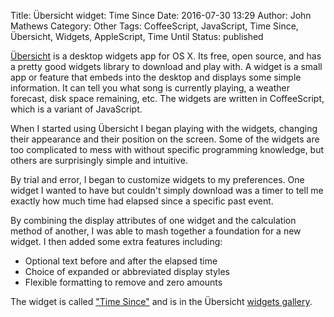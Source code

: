 Title: Übersicht widget: Time Since
Date: 2016-07-30 13:29
Author: John Mathews
Category: Other
Tags: CoffeeScript, JavaScript, Time Since, Übersicht, Widgets, AppleScript, Time Until
Status: published

[Übersicht](http://tracesof.net/uebersicht/) is a desktop widgets app for OS X. Its free, open source, and has a pretty good widgets library
to download and play with. A widget is a small app or feature that
embeds into the desktop and displays some simple information. It can
tell you what song is currently playing, a weather forecast, disk space
remaining, etc. The widgets are written in CoffeeScript, which is a
variant of JavaScript.

When I started using Übersicht I began playing with the widgets,
changing their appearance and their position on the screen. Some of the
widgets are too complicated to mess with without specific programming
knowledge, but others are surprisingly simple and intuitive.

By trial and error, I began to customize widgets to my preferences. One
widget I wanted to have but couldn't simply download was a timer to tell
me exactly how much time had elapsed since a specific past event.

By combining the display attributes of one widget and the calculation
method of another, I was able to mash together a foundation for a new
widget. I then added some extra features including:

-   Optional text before and after the elapsed time
-   Choice of expanded or abbreviated display styles
-   Flexible formatting to remove and zero amounts

The widget is called ["Time Since"](http://tracesof.net/uebersicht-widgets/#time_since) and is in
the Übersicht [widgets gallery](http://tracesof.net/uebersicht-widgets/).
